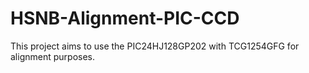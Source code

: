 # HSNB-Alignment-PIC-CCD
This project aims to use the PIC24HJ128GP202 with TCG1254GFG for alignment purposes.
